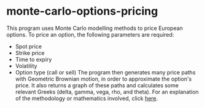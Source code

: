 # monte-carlo-options-pricing
This program uses Monte Carlo modelling methods to price European options. To price an option, the following parameters are required:
- Spot price
- Strike price
- Time to expiry
- Volatility
- Option type (call or sell)
The program then generates many price paths with Geometric Brownian motion, in order to approximate the option's price. It also returns a graph of these paths and calculates some relevant Greeks (delta, gamma, vega, rho, and theta).
For an explanation of the methodology or mathematics involved, click [here](definitions.md).
